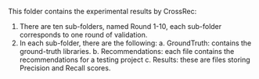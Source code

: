 This folder contains the experimental results by CrossRec:
1. There are ten sub-folders, named Round 1-10, each sub-folder corresponds to one round of validation.
2. In each sub-folder, there are the following:
  a. GroundTruth: contains the ground-truth libraries.
  b. Recommendations: each file contains the recommendations for a testing project
  c. Results: these are files storing Precision and Recall scores.
